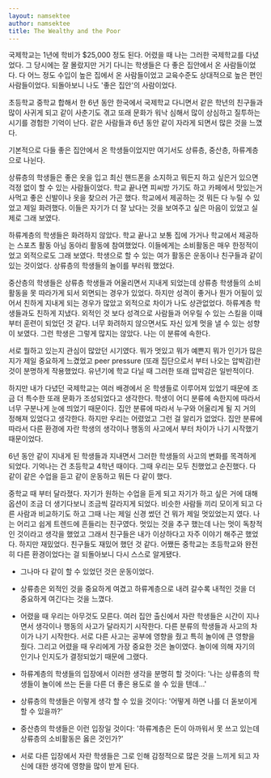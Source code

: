 ```yaml
---
layout: namsektee
author: namsektee
title: The Wealthy and the Poor
---
```


국제학교는 1년에 학비가 $25,000 정도 된다. 어렸을 때 나는 그러한 국제학교를 다녔었다. 그 당시에는 잘 몰랐지만 거기 다니는 학생들은 다 좋은 집안에서 온 사람들이었다. 다 어느 정도 수입이 높은 집에서 온 사람들이었고 교육수준도 상대적으로 높은 편인 사람들이었다. 되돌아보니 나도 '좋은 집안'의 사람이었다. 

초등학교 중학교 합해서 한 6년 동안 한국에서 국제학교 다니면서 같은 학년의 친구들과 많이 사귀게 되고 같이 사춘기도 겪고 또래 문화가 워낙 심해서 많이 상심하고 질투하는 시기를 경험한 기억이 난다. 같은 사람들과 6년 동안 같이 자라게 되면서 많은 것을 느꼈다. 

기본적으로 다들 좋은 집안에서 온 학생들이었지만 여기서도 상류층, 중산층, 하류계층으로 나뉜다. 

상류층의 학생들은 좋은 옷을 입고 최신 핸드폰을 소지하고 뭐든지 하고 싶은거 있으면 걱정 없이 할 수 있는 사람들이었다. 학교 끝나면 피씨방 가기도 하고 카페에서 맛있는거 사먹고 좋은 신발이나 옷을 찾으러 가곤 했다. 학교에서 제공하는 것 뭐든 다 누릴 수 있었고 제일 화려했다. 이들은 자기가 더 잘 났다는 것을 보여주고 싶은 마음이 있었고 실제로 그래 보였다. 

하류계층의 학생들은 화려하지 않았다. 학교 끝나고 보통 집에 가거나 학교에서 제공하는 스포츠 활동 아님 동아리 활동에 참여했었다. 이들에게는 소비활동은 매우 한정적이었고 외적으로도 그래 보였다. 학생으로 할 수 있는 여가 활동은 운동이나 친구들과 같이 있는 것이었다. 상류층의 학생들의 놀이를 부러워 했었다. 

중산층의 학생들은 상류층 학생들과 어울리면서 지내게 되었는데 상류층 학생들의 소비활동을 못 따라가게 되서 외면되는 경우가 있었다. 하지만 성격이 좋거나 뭔가 어필이 있어서 친하게 지내게 되는 경우가 많았고 외적으로 차이가 나도 상관없었다. 하류계층 학생들과도 친하게 지냈다. 외적인 것 보다 성격으로 사람들과 어우릴 수 있는 스킬을 이때 부터 훈련이 되었던 것 같다. 너무 화려하지 않으면서도 자신 있게 멋을 낼 수 있는 성향이 보였다. 그런 학생은 그렇게 많지는 않았다. 나는 이 분류에 속한다. 

서로 뭘하고 있는지 관심이 많았던 시기였다. 뭐가 멋있고 뭐가 예쁜지 뭐가 인기가 많은지가 제일 중요하게 느겼었고 peer pressure (또래 집단으로서 부터 나오는 압박감)란 것이 분명하게 작용했었다. 유년기에 학교 다닐 때 그러한 또래 압박감은 일반적이다. 

하지만 내가 다녔던 국제학교는 여러 배경에서 온 학생들로 이루어져 있었기 때문에 조금 더 특수한 또래 문화가 조성되었다고 생각한다. 학생이 어디 분류에 속한지에 따라서 너무 구분나게 눈에 띄었기 때문이다. 집안 분류에 따라서 누구와 어울리게 될 지 거의 정해져 있었다고 생각한다. 하지만 우리는 어렸었고 그런 걸 알리가 없었다. 집안 분류에 따라서 다른 환경에 자란 학생의 생각이나 행동의 사고에서 부터 차이가 나기 시작했기 때문이었다. 

6년 동안 같이 지내게 된 학생들과 지내면서 그러한 학생들의 사고의 변화를 목격하게 되었다. 기억나는 건 초등학교 4학년 때이다. 그때 우리는 모두 친했었고 순진했다. 다 같이 같은 수업을 듣고 같이 운동하고 뭐든 다 같이 했다. 

중학교 때 부터 달라졌다. 자기가 원하는 수업을 듣게 되고 자기가 하고 싶은 거에 대해 옵션이 조금 더 생기다보니 조금씩 갈라지게 되었다. 비슷한 사람들 끼리 모이게 되고 다른 사람과 비교하기도 하고 그때 나는 제일 신경 썼던 건 뭐가 제일 멋있었는지 였다. 나는 어리고 쉽게 트렌드에 흔들리는 친구였다. 멋있는 것을 추구 했는데 나는 멋이 독창적인 것이라고 생각을 했었고 그래서 친구들은 내가 이상하다고 자주 이야기 해주곤 했었다. 하지만 재밌었다. 친구들도 재밌어 했던 것 같다. 어쨌든 중학교는 초등학교와 완전히 다른 환경이었다는 걸 되돌아보니 다시 스스로 알게됐다. 

- 그나마 다 같이 할 수 있었던 것은 운동이었다. 

- 상류층은 외적인 것을 중요하게 여겼고 하류계층으로 내려 갈수록 내적인 것을 더 중요하게 여긴다는 것을 느꼈다. 

- 어렸을 때 우리는 아무것도 모른다. 여러 집안 출신에서 자란 학생들은 시간이 지나면서 생각이나 행동의 사고가 달라지기 시작한다. 다른 분류의 학생들과 사고의 차이가 나기 시작한다. 서로 다른 사고는 공부에 영향을 줬고 특히 놀이에 큰 영향을 줬다. 그리고 어렸을 때 우리에게 가장 중요한 것은 놀이였다. 놀이에 의해 자기의 인기나 인지도가 결정되었기 때문에 그랬다. 

- 하류계층의 학생들의 입장에서 이러한 생각을 분명히 할 것이다: '나는 상류층의 학생들이 놀이에 쓰는 돈을 다른 더 좋은 용도로 쓸 수 있을 텐데...'

- 상류층의 학생들은 이렇게 생각 할 수 있을 것이다: '어떻게 하면 나를 더 돋보이게 할 수 있을까?'

- 중산층의 학생들은 이런 입장일 것이다: '하류계층은 돈이 아까워서 못 쓰고 있는데 상류층의 소비활동은 옳은 것인가?' 

- 서로 다른 입장에서 자란 학생들은 그로 인해 감정적으로 많은 것을 느끼게 되고 자신에 대한 생각에 영향을 많이 받게 된다. 
